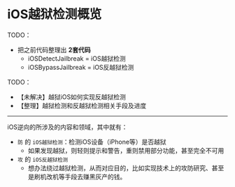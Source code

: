 # iOS越狱检测概览

TODO：

* 把之前代码整理出 **2套代码**
  * iOSDetectJailbreak = iOS越狱检测
  * iOSBypassJailbreak = iOS反越狱检测

TODO：

* 【未解决】越狱iOS如何实现反越狱检测
* 【整理】越狱检测和反越狱检测相关手段及进度

---

iOS逆向的所涉及的内容和领域，其中就有：

* `防` 的 `iOS越狱检测`：检测iOS设备（iPhone等）是否越狱
  * 如果发现越狱，则轻则提示和警告，重则禁用部分功能，甚至完全不可用
* `攻` 的 `iOS反越狱检测`
  * 想办法绕过越狱检测，从而对应目的，比如实现技术上的攻防研究、甚至是刷机改机等手段去赚黑灰产的钱。

